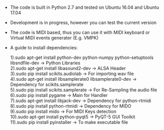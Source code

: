 - The code is built in Python 2.7 and tested on Ubuntu 16.04 and Ubuntu 17.04
- Development is in progress, however you can test the current version
- The code is MIDI based, thus you can use it with MIDI keyboard or Virtual MIDI events generater (E.g. VMPK)
- A guide to install dependencies:

  1).sudo apt-get install python-dev python-numpy python-setuptools libsndfile-dev   -> Python Libraries<br />
  2).sudo apt-get install libasound2-dev                                             -> ALSA Header<br />
  3).sudo pip install scikits.audiolab                                               -> For importing wav file<br />
  4).sudo apt-get install libsamplerate0 libsamplerate0-dev                          -> Dependency for scikits.samplerate<br />
  5).sudo pip install scikits.samplerate                                             -> For Re-Sampling the audio file<br />
  6).sudo pip install pygame                                                         -> Main for Handler<br />
  7).sudo apt-get install libjack-dev                                                -> Dependency for python-rtmidi<br />
  8).sudo pip install python-rtmidi                                                  -> Dependency for MIDO<br />
  9).sudo pip install mido                                                           -> For MIDI Keys detection<br />
  10).sudo apt-get install python-pyqt5                                              -> PyQT-5 GUI Toolkit<br />
  11).sudo pip install pyinstaller                                                   -> To make executable file<br />